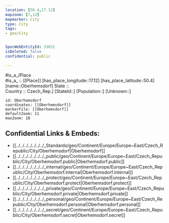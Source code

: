 ```yaml
---
location: [50.4,17.12] 
mapzoom: [7,12] 
mapmarker: city 
type: City
tags:
- geo/City


SpocWebEntityId: 33031
isDeleted: false
confidential: public

---
```

#is_a_/Place  
#is_a_ :: [[Place]] 
[has_place_longitude::17.12] 
[has_place_latitude::50.4] 
[name::Oberhemsdorf] 
State ::  
Country :: Czech_Rep.] 
[StateId::] 
[Population::] 
[Unknown::] 


```leaflet
id: Oberhemsdorf
coordinates: [[Oberhemsdorf]] 
markerFile: [[Oberhemsdorf]] 
defaultZoom: 11 
maxZoom: 18
```


## Confidential Links & Embeds: 
- [[../../../../../../../_Standards/geo/Continent/Europe/Europe~East/Czech_Republic/City/Oberhemsdorf|Oberhemsdorf]] 
- [[../../../../../../../_public/geo/Continent/Europe/Europe~East/Czech_Republic/City/Oberhemsdorf.public|Oberhemsdorf.public]] 
- [[../../../../../../../_internal/geo/Continent/Europe/Europe~East/Czech_Republic/City/Oberhemsdorf.internal|Oberhemsdorf.internal]] 
- [[../../../../../../../_protect/geo/Continent/Europe/Europe~East/Czech_Republic/City/Oberhemsdorf.protect|Oberhemsdorf.protect]] 
- [[../../../../../../../_private/geo/Continent/Europe/Europe~East/Czech_Republic/City/Oberhemsdorf.private|Oberhemsdorf.private]] 
- [[../../../../../../../_personal/geo/Continent/Europe/Europe~East/Czech_Republic/City/Oberhemsdorf.personal|Oberhemsdorf.personal]] 
- [[../../../../../../../_secret/geo/Continent/Europe/Europe~East/Czech_Republic/City/Oberhemsdorf.secret|Oberhemsdorf.secret]] 
